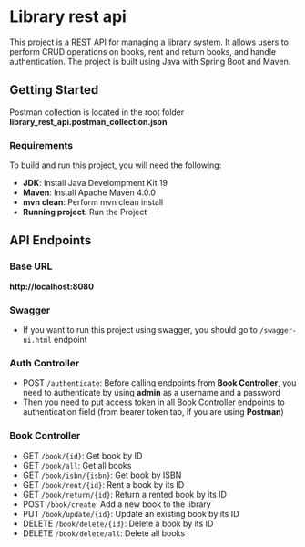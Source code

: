 # Library rest api
This project is a REST API for managing a library system. 
It allows users to perform CRUD operations on books, 
rent and return books, and handle authentication.
The project is built using Java with Spring Boot and Maven.

## Getting Started

Postman collection is located in the root folder **library_rest_api.postman_collection.json**

### Requirements
To build and run this project, you will need the following:

* **JDK**: Install Java Develompment Kit 19
* **Maven**: Install Apache Maven 4.0.0
* **mvn clean**: Perform mvn clean install
* **Running project**: Run the Project

## API Endpoints

### Base URL
**http://localhost:8080**

### Swagger

* If you want to run this project using swagger,
  you should go to `/swagger-ui.html` endpoint

### Auth Controller
* POST `/authenticate`: Before calling endpoints from
  **Book Controller**,
  you need to authenticate by
  using **admin** as a username and a password
* Then you need to put access token
  in all Book Controller endpoints to
  authentication field (from bearer token tab, if you are using **Postman**)

### Book Controller
* GET `/book/{id}`: Get book by ID
* GET `/book/all`: Get all books
* GET `/book/isbn/{isbn}`: Get book by ISBN
* GET `/book/rent/{id}`: Rent a book by its ID
* GET `/book/return/{id}`: Return a rented book by its ID
* POST `/book/create`: Add a new book to the library
* PUT `/book/update/{id}`: Update an existing book by its ID
* DELETE `/book/delete/{id}`: Delete a book by its ID
* DELETE `/book/delete/all`: Delete all books